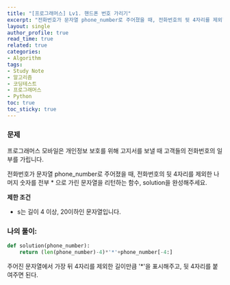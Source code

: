 ```yaml
---
title: "[프로그래머스] Lv1. 핸드폰 번호 가리기"
excerpt: "전화번호가 문자열 phone_number로 주어졌을 때, 전화번호의 뒷 4자리를 제외한 나머지 숫자를 전부 * 으로 가린 문자열을 리턴하는 함수, solution을 완성해주세요."
layout: single
author_profile: true
read_time: true
related: true
categories:
- Algorithm
tags:
- Study Note
- 알고리즘
- 코딩테스트
- 프로그래머스
- Python
toc: true
toc_sticky: true
---
```


### **문제**

프로그래머스 모바일은 개인정보 보호를 위해 고지서를 보낼 때 고객들의 전화번호의 일부를 가립니다.

전화번호가 문자열 phone_number로 주어졌을 때, 전화번호의 뒷 4자리를 제외한 나머지 숫자를 전부 * 으로 가린 문자열을 리턴하는 함수, solution을 완성해주세요.

**제한 조건**

- s는 길이 4 이상, 20이하인 문자열입니다.

### **나의 풀이:**

```python
def solution(phone_number):
    return (len(phone_number)-4)*'*'+phone_number[-4:]
```

주어진 문자열에서 가장 뒤 4자리를 제외한 길이만큼 '*'을 표시해주고, 뒷 4자리를 붙여주면 된다.